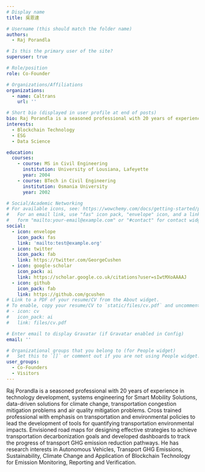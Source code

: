 ```yaml
---
# Display name
title: 吳恩達

# Username (this should match the folder name)
authors:
  - Raj Porandla

# Is this the primary user of the site?
superuser: true

# Role/position
role: Co-Founder

# Organizations/Affiliations
organizations:
  - name: Caltrans
    url: ''

# Short bio (displayed in user profile at end of posts)
bio: Raj Porandla is a seasoned professional with 20 years of experience in technology development, systems engineering for Smart Mobility Solutions, data-driven solutions for climate change, transportation congestion mitigation problems and air quality mitigation problems. Cross trained professional with emphasis on transportation and environmental policies to lead the development of tools for quantifying transportation environmental impacts. Envisioned road maps for designing effective strategies to achieve transportation decarbonization goals and developed dashboards to track the progress of transport GHG emission reduction pathways. He has research interests in Autonomous Vehicles, Transport GHG Emissions, Sustainability, Climate Change and Application of Blockchain Technology for Emission Monitoring, Reporting and Verification.
interests:
  - Blockchain Technology
  - ESG
  - Data Science

education:
  courses:
    - course: MS in Civil Engineering
      institution: University of Lousiana, Lafeyette
      year: 2004
    - course: BTech in Civil Engineering
      institution: Osmania University
      year: 2002

# Social/Academic Networking
# For available icons, see: https://wowchemy.com/docs/getting-started/page-builder/#icons
#   For an email link, use "fas" icon pack, "envelope" icon, and a link in the
#   form "mailto:your-email@example.com" or "#contact" for contact widget.
social:
  - icon: envelope
    icon_pack: fas
    link: 'mailto:test@example.org'
  - icon: twitter
    icon_pack: fab
    link: https://twitter.com/GeorgeCushen
  - icon: google-scholar
    icon_pack: ai
    link: https://scholar.google.co.uk/citations?user=sIwtMXoAAAAJ
  - icon: github
    icon_pack: fab
    link: https://github.com/gcushen
# Link to a PDF of your resume/CV from the About widget.
# To enable, copy your resume/CV to `static/files/cv.pdf` and uncomment the lines below.
# - icon: cv
#   icon_pack: ai
#   link: files/cv.pdf

# Enter email to display Gravatar (if Gravatar enabled in Config)
email: ''

# Organizational groups that you belong to (for People widget)
#   Set this to `[]` or comment out if you are not using People widget.
user_groups:
  - Co-Founders
  - Visitors
---
```


Raj Porandla is a seasoned professional with 20 years of experience in technology development, systems engineering for Smart Mobility Solutions, data-driven solutions for climate change, transportation congestion mitigation problems and air quality mitigation problems. Cross trained professional with emphasis on transportation and environmental policies to lead the development of tools for quantifying transportation environmental impacts. Envisioned road maps for designing effective strategies to achieve transportation decarbonization goals and developed dashboards to track the progress of transport GHG emission reduction pathways. He has research interests in Autonomous Vehicles, Transport GHG Emissions, Sustainability, Climate Change and Application of Blockchain Technology for Emission Monitoring, Reporting and Verification.
